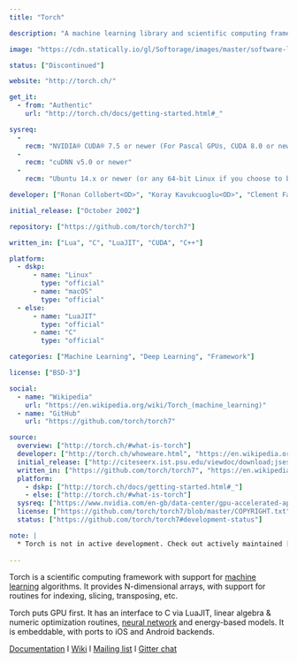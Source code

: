 ```yaml
---
title: "Torch"

description: "A machine learning library and scientific computing framework for LuaJIT"

image: "https://cdn.statically.io/gl/Softorage/images/master/software-logo/torch.png"

status: ["Discontinued"]

website: "http://torch.ch/"

get_it:
  - from: "Authentic"
    url: "http://torch.ch/docs/getting-started.html#_"

sysreq:
  -
    recm: "NVIDIA® CUDA® 7.5 or newer (For Pascal GPUs, CUDA 8.0 or newer)"
  -
    recm: "cuDNN v5.0 or newer"
  -
    recm: "Ubuntu 14.x or newer (or any 64-bit Linux if you choose to build from source)"

developer: ["Ronan Collobert<OD>", "Koray Kavukcuoglu<OD>", "Clement Farabet<OD>", "Soumith Chintala", "Community"]

initial_release: ["October 2002"]

repository: ["https://github.com/torch/torch7"]

written_in: ["Lua", "C", "LuaJIT", "CUDA", "C++"]

platform:
  - dskp:
      - name: "Linux"
        type: "official"
      - name: "macOS"
        type: "official"
  - else:
      - name: "LuaJIT"
        type: "official"
      - name: "C"
        type: "official"

categories: ["Machine Learning", "Deep Learning", "Framework"]

license: ["BSD-3"]

social:
  - name: "Wikipedia"
    url: "https://en.wikipedia.org/wiki/Torch_(machine_learning)"
  - name: "GitHub"
    url: "https://github.com/torch/torch7"

source:
  overview: ["http://torch.ch/#what-is-torch"]
  developer: ["http://torch.ch/whoweare.html", "https://en.wikipedia.org/w/index.php?title=Torch_(machine_learning)&oldid=876975600"]
  initial_release: ["http://citeseerx.ist.psu.edu/viewdoc/download;jsessionid=CBB0C8A5FE34F6D6DAFF997F6B6A205A?doi=10.1.1.8.9850&rep=rep1&type=pdf"]
  written_in: ["https://github.com/torch/torch7", "https://en.wikipedia.org/w/index.php?title=Torch_(machine_learning)&oldid=876975600"]
  platform:
    - dskp: ["http://torch.ch/docs/getting-started.html#_"]
    - else: ["http://torch.ch/#what-is-torch"]
  sysreq: ["https://www.nvidia.com/en-gb/data-center/gpu-accelerated-applications/torch/"]
  license: ["https://github.com/torch/torch7/blob/master/COPYRIGHT.txt"]
  status: ["https://github.com/torch/torch7#development-status"]

note: |
  * Torch is not in active development. Check out actively maintained [ATen](https://github.com/pytorch/pytorch/tree/master/aten) (which is part of [PyTorch](/software/pytorch)).
  
---
```

  Torch is a scientific computing framework with support for [machine learning](/categories/machine-learning) algorithms. It provides N-dimensional arrays, with support for routines for indexing, slicing, transposing, etc.
  
  Torch puts GPU first. It has an interface to C via LuaJIT, linear algebra & numeric optimization routines, [neural network](/categories/neural-network) and energy-based models. It is embeddable, with ports to iOS and Android backends.
  
  [Documentation](http://torch.ch/docs/getting-started.html#_) I [Wiki](https://github.com/torch/torch7/wiki/Cheatsheet) I [Mailing list](https://groups.google.com/forum/embed/?place=forum%2Ftorch7#!forum/torch7) I [Gitter chat](https://gitter.im/torch/torch7)
  

